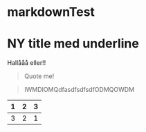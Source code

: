 # markdownTest



NY title med underline
======


Hallååå eller!!
> Quote me!



> IWMDIOMQdfasdfsdfsdfODMQOWDM




| 1        | 2           | 3  |
| ------------- |:-------------:| -----:|
| 3      | 2 | 1 |
